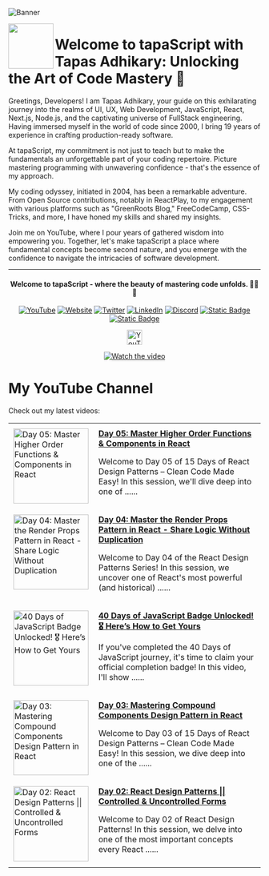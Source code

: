 ![Banner](https://github.com/tapascript/.github/assets/95961359/7a0ecb78-58ab-4120-8ae6-7d459aff7dc2)

[<img align="left" height="90" src="https://avatars.githubusercontent.com/u/145749994?s=200&v=4">](https://avatars.githubusercontent.com/u/145749994?s=200&v=4)

# Welcome to tapaScript with Tapas Adhikary: Unlocking the Art of Code Mastery 🚀

Greetings, Developers! I am Tapas Adhikary, your guide on this exhilarating journey into the realms of UI, UX, Web Development, JavaScript, React, Next.js, Node.js, and the captivating universe of FullStack engineering. Having immersed myself in the world of code since 2000, I bring 19 years of experience in crafting production-ready software.

At tapaScript, my commitment is not just to teach but to make the fundamentals an unforgettable part of your coding repertoire. Picture mastering programming with unwavering confidence - that's the essence of my approach.

My coding odyssey, initiated in 2004, has been a remarkable adventure. From Open Source contributions, notably in ReactPlay, to my engagement with various platforms such as "GreenRoots Blog," FreeCodeCamp, CSS-Tricks, and more, I have honed my skills and shared my insights.

Join me on YouTube, where I pour years of gathered wisdom into empowering you. Together, let's make tapaScript a place where fundamental concepts become second nature, and you emerge with the confidence to navigate the intricacies of software development.

<hr/>
<div align=center>
  <h4> Welcome to tapaScript - where the beauty of mastering code unfolds. 👨‍💻✨</h4>
 
  
  [![YouTube](https://img.shields.io/badge/YouTube-FF0000?logo=YouTube&logoColor=white)](https://www.youtube.com/@tapasadhikary)
  [![Website](https://img.shields.io/badge/Website-72e3ed)](https://www.tapasadhikary.com/)
  [![Twitter](https://img.shields.io/badge/Twitter-1DA1F2?logo=Twitter&logoColor=white)](https://twitter.com/tapasadhikary)
  [![LinkedIn](https://img.shields.io/badge/LinkedIn-0077B5?logo=LinkedIn&logoColor=white)](https://www.linkedin.com/in/tapasadhikary/)
  [![Discord](https://img.shields.io/badge/Discord-4e5152?logo=Discord&logoColor=white)](https://discord.com/invite/YzUe4DbNAz)
  [![Static Badge](https://img.shields.io/badge/Facebook-288dc7?logo=Facebook&color=288dc7)](https://www.facebook.com/tapasadhi)
  [![Static Badge](https://img.shields.io/badge/Channel-fff?logo=Whatsapp)](https://whatsapp.com/channel/0029VaD6TMXICVfrYVJsO21M)

<img alt="YouTube Channel Subscribers" height="30px" src="https://img.shields.io/youtube/channel/subscribers/UCaYr5yxgOyk599Mnb3TGh-g?label=Subscribers&style=social"> <br/>

[![Watch the video](https://img.youtube.com/vi/90BgcWNRFMk/0.jpg)](https://www.youtube.com/watch?v=90BgcWNRFMk)

</div>

# My YouTube Channel

Check out my latest videos:

<!-- latest-videos -->
<table border="0">
  
  <tr>
    <td style="padding: 10px; vertical-align: top;">
      <a href="https://www.youtube.com/watch?v=spDQ4oCKSPY" target="_blank">
        <img width="150" src="https://img.youtube.com/vi/spDQ4oCKSPY/mqdefault.jpg" alt="Day 05: Master Higher Order Functions &amp; Components in React">
      </a>
    </td>
    <td style="padding: 10px; vertical-align: top;">
      <a href="https://www.youtube.com/watch?v=spDQ4oCKSPY" target="_blank">
        <strong>Day 05: Master Higher Order Functions &amp; Components in React</strong>
      </a>
      <br/>
      <p>Welcome to Day 05 of 15 Days of React Design Patterns – Clean Code Made Easy! In this session, we'll dive deep into one of ......</p>
    </td>
  </tr>
  
  <tr>
    <td style="padding: 10px; vertical-align: top;">
      <a href="https://www.youtube.com/watch?v=tIdJj0n1mg4" target="_blank">
        <img width="150" src="https://img.youtube.com/vi/tIdJj0n1mg4/mqdefault.jpg" alt="Day 04: Master the Render Props Pattern in React - Share Logic Without Duplication">
      </a>
    </td>
    <td style="padding: 10px; vertical-align: top;">
      <a href="https://www.youtube.com/watch?v=tIdJj0n1mg4" target="_blank">
        <strong>Day 04: Master the Render Props Pattern in React - Share Logic Without Duplication</strong>
      </a>
      <br/>
      <p>Welcome to Day 04 of the React Design Patterns Series! In this session, we uncover one of React's most powerful (and historical) ......</p>
    </td>
  </tr>
  
  <tr>
    <td style="padding: 10px; vertical-align: top;">
      <a href="https://www.youtube.com/watch?v=_CDnddrVMyo" target="_blank">
        <img width="150" src="https://img.youtube.com/vi/_CDnddrVMyo/mqdefault.jpg" alt="40 Days of JavaScript Badge Unlocked! 🎖️ Here’s How to Get Yours">
      </a>
    </td>
    <td style="padding: 10px; vertical-align: top;">
      <a href="https://www.youtube.com/watch?v=_CDnddrVMyo" target="_blank">
        <strong>40 Days of JavaScript Badge Unlocked! 🎖️ Here’s How to Get Yours</strong>
      </a>
      <br/>
      <p>If you've completed the 40 Days of JavaScript journey, it's time to claim your official completion badge! In this video, I'll show ......</p>
    </td>
  </tr>
  
  <tr>
    <td style="padding: 10px; vertical-align: top;">
      <a href="https://www.youtube.com/watch?v=LglWulOqh6k" target="_blank">
        <img width="150" src="https://img.youtube.com/vi/LglWulOqh6k/mqdefault.jpg" alt="Day 03: Mastering Compound Components Design Pattern in React">
      </a>
    </td>
    <td style="padding: 10px; vertical-align: top;">
      <a href="https://www.youtube.com/watch?v=LglWulOqh6k" target="_blank">
        <strong>Day 03: Mastering Compound Components Design Pattern in React</strong>
      </a>
      <br/>
      <p>Welcome to Day 03 of 15 Days of React Design Patterns – Clean Code Made Easy! In this session, we dive deep into one of the ......</p>
    </td>
  </tr>
  
  <tr>
    <td style="padding: 10px; vertical-align: top;">
      <a href="https://www.youtube.com/watch?v=jPMCouXondI" target="_blank">
        <img width="150" src="https://img.youtube.com/vi/jPMCouXondI/mqdefault.jpg" alt="Day 02: React Design Patterns || Controlled &amp; Uncontrolled Forms">
      </a>
    </td>
    <td style="padding: 10px; vertical-align: top;">
      <a href="https://www.youtube.com/watch?v=jPMCouXondI" target="_blank">
        <strong>Day 02: React Design Patterns || Controlled &amp; Uncontrolled Forms</strong>
      </a>
      <br/>
      <p>Welcome to Day 02 of React Design Patterns! In this session, we delve into one of the most important concepts every React ......</p>
    </td>
  </tr>
  
</table>
<!-- latest-videos-end -->
